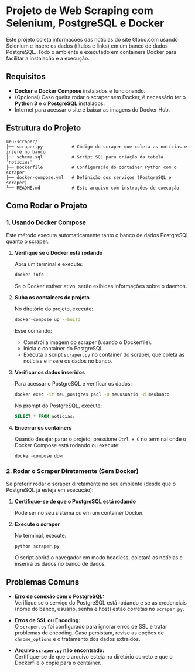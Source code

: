 # Projeto de Web Scraping com Selenium, PostgreSQL e Docker

Este projeto coleta informações das notícias do site Globo.com usando Selenium e insere os dados (títulos e links) em um banco de dados PostgreSQL. Todo o ambiente é executado em containers Docker para facilitar a instalação e a execução.

## Requisitos

- **Docker** e **Docker Compose** instalados e funcionando.
- (Opcional) Caso queira rodar o scraper sem Docker, é necessário ter o **Python 3** e o **PostgreSQL** instalados.
- Internet para acessar o site e baixar as imagens do Docker Hub.

## Estrutura do Projeto

```
meu-scraper/
├── scraper.py           # Código do scraper que coleta as notícias e insere no banco
├── schema.sql           # Script SQL para criação da tabela 'noticias'
├── Dockerfile           # Configuração do container Python com o scraper
├── docker-compose.yml   # Definição dos serviços (PostgreSQL e scraper)
└── README.md            # Este arquivo com instruções de execução
```

## Como Rodar o Projeto

### 1. Usando Docker Compose

Este método executa automaticamente tanto o banco de dados PostgreSQL quanto o scraper.

1. **Verifique se o Docker está rodando**

   Abra um terminal e execute:
   ```sh
   docker info
   ```
   Se o Docker estiver ativo, serão exibidas informações sobre o daemon.

2. **Suba os containers do projeto**

   No diretório do projeto, execute:
   ```sh
   docker-compose up --build
   ```
   Esse comando:
   - Constrói a imagem do scraper (usando o Dockerfile).
   - Inicia o container do PostgreSQL.
   - Executa o script `scraper.py` no container do scraper, que coleta as notícias e insere os dados no banco.

3. **Verificar os dados inseridos**

   Para acessar o PostgreSQL e verificar os dados:
   ```sh
   docker exec -it meu_postgres psql -U meuusuario -d meubanco
   ```
   No prompt do PostgreSQL, execute:
   ```sql
   SELECT * FROM noticias;
   ```

4. **Encerrar os containers**

   Quando desejar parar o projeto, pressione `Ctrl + C` no terminal onde o Docker Compose está rodando ou execute:
   ```sh
   docker-compose down
   ```

### 2. Rodar o Scraper Diretamente (Sem Docker)

Se preferir rodar o scraper diretamente no seu ambiente (desde que o PostgreSQL já esteja em execução):

1. **Certifique-se de que o PostgreSQL está rodando**

   Pode ser no seu sistema ou em um container Docker.

2. **Execute o scraper**

   No terminal, execute:
   ```sh
   python scraper.py
   ```
   O script abrirá o navegador em modo headless, coletará as notícias e inserirá os dados no banco de dados.

## Problemas Comuns

- **Erro de conexão com o PostgreSQL:**  
  Verifique se o serviço do PostgreSQL está rodando e se as credenciais (nome do banco, usuário, senha e host) estão corretas no `scraper.py`.

- **Erros de SSL ou Encoding:**  
  O `scraper.py` foi configurado para ignorar erros de SSL e tratar problemas de encoding. Caso persistam, revise as opções de `chrome_options` e o tratamento dos dados extraídos.

- **Arquivo `scraper.py` não encontrado:**  
  Certifique-se de que o arquivo esteja no diretório correto e que o Dockerfile o copie para o container.